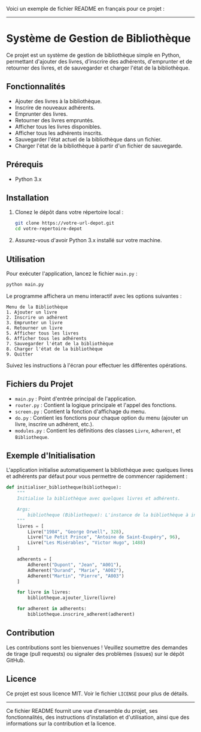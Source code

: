 Voici un exemple de fichier README en français pour ce projet :

---

# Système de Gestion de Bibliothèque

Ce projet est un système de gestion de bibliothèque simple en Python, permettant d'ajouter des livres, d'inscrire des adhérents, d'emprunter et de retourner des livres, et de sauvegarder et charger l'état de la bibliothèque.

## Fonctionnalités

- Ajouter des livres à la bibliothèque.
- Inscrire de nouveaux adhérents.
- Emprunter des livres.
- Retourner des livres empruntés.
- Afficher tous les livres disponibles.
- Afficher tous les adhérents inscrits.
- Sauvegarder l'état actuel de la bibliothèque dans un fichier.
- Charger l'état de la bibliothèque à partir d'un fichier de sauvegarde.

## Prérequis

- Python 3.x

## Installation

1. Clonez le dépôt dans votre répertoire local :

    ```bash
    git clone https://votre-url-depot.git
    cd votre-repertoire-depot
    ```

2. Assurez-vous d'avoir Python 3.x installé sur votre machine.

## Utilisation

Pour exécuter l'application, lancez le fichier `main.py` :

```bash
python main.py
```

Le programme affichera un menu interactif avec les options suivantes :

```plaintext
Menu de la Bibliothèque
1. Ajouter un livre
2. Inscrire un adhérent
3. Emprunter un livre
4. Retourner un livre
5. Afficher tous les livres
6. Afficher tous les adhérents
7. Sauvegarder l'état de la bibliothèque
8. Charger l'état de la bibliothèque
9. Quitter
```

Suivez les instructions à l'écran pour effectuer les différentes opérations.

## Fichiers du Projet

- `main.py` : Point d'entrée principal de l'application.
- `router.py` : Contient la logique principale et l'appel des fonctions.
- `screen.py` : Contient la fonction d'affichage du menu.
- `do.py` : Contient les fonctions pour chaque option du menu (ajouter un livre, inscrire un adhérent, etc.).
- `modules.py` : Contient les définitions des classes `Livre`, `Adherent`, et `Bibliotheque`.

## Exemple d'Initialisation

L'application initialise automatiquement la bibliothèque avec quelques livres et adhérents par défaut pour vous permettre de commencer rapidement :

```python
def initialiser_bibliotheque(bibliotheque):
    """
    Initialise la bibliothèque avec quelques livres et adhérents.

    Args:
        bibliotheque (Bibliotheque): L'instance de la bibliothèque à initialiser.
    """
    livres = [
        Livre("1984", "George Orwell", 328),
        Livre("Le Petit Prince", "Antoine de Saint-Exupéry", 96),
        Livre("Les Misérables", "Victor Hugo", 1488)
    ]

    adherents = [
        Adherent("Dupont", "Jean", "A001"),
        Adherent("Durand", "Marie", "A002"),
        Adherent("Martin", "Pierre", "A003")
    ]

    for livre in livres:
        bibliotheque.ajouter_livre(livre)

    for adherent in adherents:
        bibliotheque.inscrire_adherent(adherent)
```

## Contribution

Les contributions sont les bienvenues ! Veuillez soumettre des demandes de tirage (pull requests) ou signaler des problèmes (issues) sur le dépôt GitHub.

## Licence

Ce projet est sous licence MIT. Voir le fichier `LICENSE` pour plus de détails.

---

Ce fichier README fournit une vue d'ensemble du projet, ses fonctionnalités, des instructions d'installation et d'utilisation, ainsi que des informations sur la contribution et la licence.
